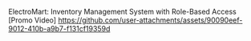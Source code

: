 ElectroMart: Inventory Management System with Role-Based Access [Promo Video]
https://github.com/user-attachments/assets/90090eef-9012-410b-a9b7-f131cf19359d
